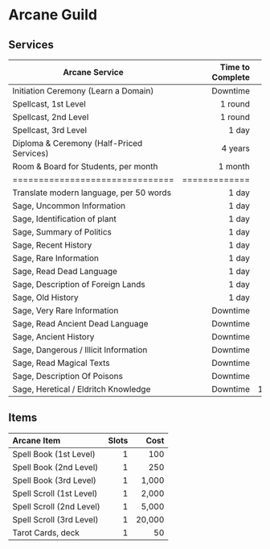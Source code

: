 # Arcane Guild

## Services

| Arcane Service                            | Time to Complete |   Cost |
| ----------------------------------------- | ---------------: | -----: |
| Initiation Ceremony (Learn a Domain)      |         Downtime |    500 |
| Spellcast, 1st Level                      |          1 round |    200 |
| Spellcast, 2nd Level                      |          1 round |    500 |
| Spellcast, 3rd Level                      |            1 day |  2,000 |
| Diploma & Ceremony (Half-Priced Services) |          4 years |    500 |
| Room & Board for Students, per month      |          1 month |     50 |
| ===============================           |    ============= |   ==== |
| Translate modern language, per 50 words   |            1 day |     10 |
| Sage, Uncommon Information                |            1 day |     25 |
| Sage, Identification of plant             |            1 day |     25 |
| Sage, Summary of Politics                 |            1 day |     25 |
| Sage, Recent History                      |            1 day |     25 |
| Sage, Rare Information                    |            1 day |     50 |
| Sage, Read Dead Language                  |            1 day |     50 |
| Sage, Description of Foreign Lands        |            1 day |     50 |
| Sage, Old History                         |            1 day |     50 |
| Sage, Very Rare Information               |         Downtime |    250 |
| Sage, Read Ancient Dead Language          |         Downtime |    250 |
| Sage, Ancient History                     |         Downtime |    250 |
| Sage, Dangerous / Illicit Information     |         Downtime |   500+ |
| Sage, Read Magical Texts                  |         Downtime |   500+ |
| Sage, Description Of Poisons              |         Downtime |   500+ |
| Sage, Heretical / Eldritch Knowledge      |         Downtime | 1,000+ |

## Items

| **Arcane Item**          | Slots |   Cost |
| :----------------------- | ----: | -----: |
| Spell Book (1st Level)   |     1 |    100 |
| Spell Book (2nd Level)   |     1 |    250 |
| Spell Book (3rd Level)   |     1 |  1,000 |
| Spell Scroll (1st Level) |     1 |  2,000 |
| Spell Scroll (2nd Level) |     1 |  5,000 |
| Spell Scroll (3rd Level) |     1 | 20,000 |
| Tarot Cards, deck        |     1 |     50 |
